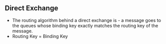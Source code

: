 Direct Exchange
--------------------------

* The routing algorithm behind a direct exchange is - a message goes to the queues whose binding key exactly matches the routing key of the message.
* Routing Key = Binding Key